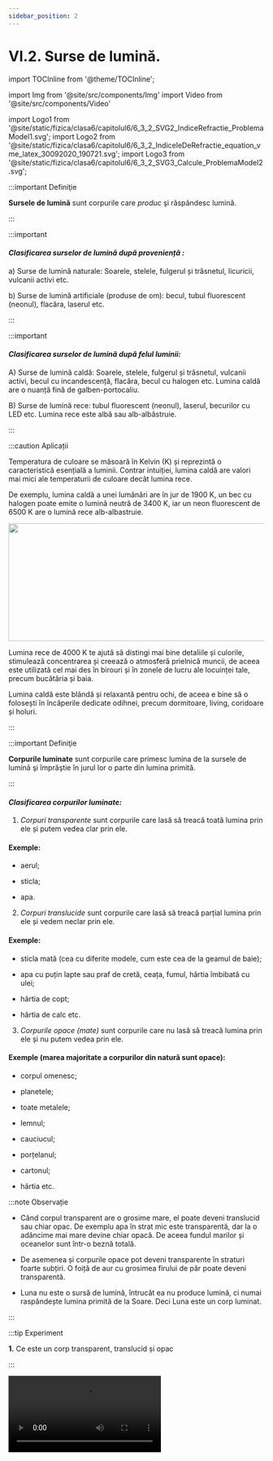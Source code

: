 ```yaml
---
sidebar_position: 2
---
```


# VI.2. Surse de lumină.


import TOCInline from '@theme/TOCInline';

<TOCInline toc={toc} />



import Img from '@site/src/components/Img'
import Video from '@site/src/components/Video'

import Logo1 from '@site/static/fizica/clasa6/capitolul6/6_3_2_SVG2_IndiceRefractie_ProblemaModel1.svg';
import Logo2 from '@site/static/fizica/clasa6/capitolul6/6_3_2_IndiceleDeRefractie_equation_vme_latex_30092020_190721.svg';
import Logo3 from '@site/static/fizica/clasa6/capitolul6/6_3_2_SVG3_Calcule_ProblemaModel2.svg';




:::important Definiţie

**Sursele de lumină** sunt corpurile care _produc_ şi răspândesc lumină. 

:::


:::important

#### _Clasificarea surselor de lumină după proveniență :_

a)	Surse de lumină naturale: Soarele, stelele, fulgerul și trăsnetul, licuricii, vulcanii activi etc.
 
b)	Surse de lumină artificiale (produse de om): becul, tubul fluorescent (neonul), flacăra, laserul etc.

:::


:::important


#### _Clasificarea surselor de lumină după felul luminii:_


A)	Surse de lumină caldă: Soarele, stelele, fulgerul și trăsnetul, vulcanii activi, becul cu incandescență, flacăra, becul cu halogen etc. Lumina caldă are o nuanță fină de galben-portocaliu.
 
B)	Surse de lumină rece: tubul fluorescent (neonul), laserul, becurilor cu LED etc. Lumina rece este albă sau alb-albăstruie.




:::


:::caution Aplicații

Temperatura de culoare se măsoară în Kelvin (K) și reprezintă o caracteristică esențială a luminii. Contrar intuiției, lumina caldă are valori mai mici ale temperaturii de culoare decât lumina rece. 

De exemplu, lumina caldă a unei lumânări are în jur de 1900 K, un bec cu halogen poate emite o lumină neutră de 3400 K, iar un neon fluorescent de 6500 K are o lumină rece alb-albastruie. 

<Img src="fizica/clasa6/capitolul6/6_2_Poza0_TemperaturaDeCuloare.jpg" lazy={false} width="1280" height="231" />


Lumina rece de 4000 K te ajută să distingi mai bine detaliile și culorile, stimulează concentrarea și creează o atmosferă prielnică muncii, de aceea este utilizată cel mai des în birouri și în zonele de lucru ale locuinței tale, precum bucătăria și baia.
 
Lumina caldă este blândă și relaxantă pentru ochi, de aceea e bine să o folosești în încăperile dedicate odihnei, precum dormitoare, living, coridoare și holuri.

:::



:::important Definiţie

**Corpurile luminate** sunt corpurile care primesc lumina de la sursele de lumină şi împrăştie în jurul lor o parte din lumina primită.

:::











#### _Clasificarea corpurilor luminate:_


1)	_Corpuri transparente_ sunt corpurile care lasă să treacă toată lumina prin ele și putem vedea clar prin ele. 

#### Exemple:

- aerul;

- sticla;

- apa.

2)	_Corpuri translucide_ sunt corpurile care lasă să treacă parțial lumina prin ele și vedem neclar prin ele. 

#### Exemple:

- sticla mată (cea cu diferite modele, cum este cea de la geamul de baie);

- apa cu puțin lapte sau praf de cretă, ceața, fumul, hârtia îmbibată cu ulei;

- hârtia de copt;

- hârtia de calc etc.

3) _Corpurile opace (mate)_ sunt corpurile care nu lasă să treacă lumina prin ele și nu putem vedea prin ele. 

#### Exemple (marea majoritate a corpurilor din natură sunt opace):

- corpul omenesc;

- planetele;

- toate metalele;

- lemnul;

- cauciucul;

- porțelanul;

- cartonul;

- hârtia etc.





:::note Observație

- Când corpul transparent are o grosime mare, el poate deveni translucid sau chiar opac. De exemplu apa în strat mic este transparentă, dar la o adâncime mai mare devine  chiar opacă. De aceea fundul marilor și oceanelor sunt într-o beznă totală.

- De asemenea și corpurile opace pot deveni transparente în straturi foarte subțiri. O foiță de aur cu grosimea firului de păr poate deveni transparentă.

- Luna nu este o sursă de lumină, întrucât ea nu produce lumină, ci numai raspândește lumina primită de la Soare. Deci Luna este un corp luminat.

:::



:::tip Experiment

**1.** Ce este un corp transparent, translucid și opac

:::


<Video src="https://www.youtube.com/embed/Bw2ekVKWpg4" />


**Materiale necesare:** un corp transparent (pahar de sticlă), translucid (hârtie de calc sau hârtie de copt) și opac (lingură), lanternă.



**Modul de lucru (Partea 1):** 

- Priveşte, rând pe rând, prin obiectele date corpurile din jurul tău. Cum vezi prin ele ?




:::note Observație (Partea 1)

Prin corpul transparent vedem clar, prin corpul translucid vedem neclar şi prin corpurile opace nu vedem deloc.


:::



**Modul de lucru (Partea 2):** 

- Luminează pe rând cele trei corpuri luminate. Prin care trece lumina ?





:::note Observație (Partea 2)

Prin corpul transparent trece toată lumina ce cade pe el, prin corpul translucid trece doar o parte din lumină şi prin corpurile opace nu trece deloc lumina.


:::




**Concluzia experimentului:** 

Corpurile prin care lumina trece şi prin care vedem clar sunt corpuri transparente (exemple: aerul, apa, sticla, anumite mase plastice etc.).

Corpurile care lasă să treacă parțial lumina prin ele şi prin care vedem neclar sunt corpuri translucide (sticla mată, ceaţa, hârtia de calc, hârtia îmbibată cu ulei).

Corpurile prin care lumina nu trece şi prin care nu vedem sunt corpuri opace (toate metalele, lemnul, porţelanul, cauciucul, unele mase plastice etc.)





:::caution Să observăm:

Privește imaginile următoare și scrie în dreptul fiecăreia ce fel de sursă este (naturală/artificială).


1) ........................

<Img src="fizica/clasa6/capitolul6/6_2_Poza1_Fulgerul.jpg" width="1280" height="778"/>


2) ........................

<Img src="fizica/clasa6/capitolul6/6_2_Poza2_Rasarit.jpg" width="1280" height="976" />


3) ........................

<Img src="fizica/clasa6/capitolul6/6_2_Poza3_Lumanare.jpg" width="1280" height="1391" />


4) ........................

<Img src="fizica/clasa6/capitolul6/6_2_Poza4_Bec.jpg" width="1280" height="1388" />

5) ........................

<Img src="fizica/clasa6/capitolul6/6_2_Poza5_Lasere.jpg" width="1280" height="872" />


6) ........................

<Img src="fizica/clasa6/capitolul6/6_2_Poza6_Vulcan.jpg" width="1280" height="800" />


7) ........................

<Img src="fizica/clasa6/capitolul6/6_2_Poza7_Neon.jpg" width="1280" height="673" />



:::


<br></br>



:::caution Să observăm:

Privește imaginile următoare și scrie în dreptul fiecăreia felul corpului (transparent/translucid/opac)

8) ........................

<Img src="fizica/clasa6/capitolul6/6_2_Poza8_Ochelari.jpg" width="1280" height="827" />


9) ........................

<Img src="fizica/clasa6/capitolul6/6_2_Poza9_SticlaMata.jpg" width="1280" height="802" />


10) ........................

<Img src="fizica/clasa6/capitolul6/6_2_Poza10_Acvariu.jpg" width="1280" height="790" />


11) ........................

<Img src="fizica/clasa6/capitolul6/6_2_Poza11_GlobSticla.jpg" width="1280" height="840" />


12) ........................

<Img src="fizica/clasa6/capitolul6/6_2_Poza12_Luna.jpg" width="1280" height="940" />


13) ........................

<Img src="fizica/clasa6/capitolul6/6_2_Poza13_LocomotivaCuAbur.jpg" width="1280" height="840" />

14) ........................

<Img src="fizica/clasa6/capitolul6/6_2_Poza14_CopacInCeata.jpg" width="1280" height="728" />


:::

<br></br>
<br></br>


